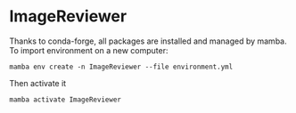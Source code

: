 # ImageReviewer



Thanks to conda-forge, all packages are installed and managed by mamba.
To import environment on a new computer: 
```
mamba env create -n ImageReviewer --file environment.yml
```
Then activate it
```
mamba activate ImageReviewer
```